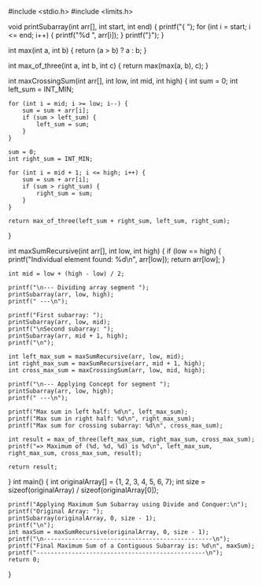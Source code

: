 #include <stdio.h>
#include <limits.h>

void printSubarray(int arr[], int start, int end) {
    printf("{ ");
    for (int i = start; i <= end; i++) {
        printf("%d ", arr[i]);
    }
    printf("}");
}

int max(int a, int b) {
    return (a > b) ? a : b;
}

int max_of_three(int a, int b, int c) {
    return max(max(a, b), c);
}

int maxCrossingSum(int arr[], int low, int mid, int high) {
    int sum = 0;
    int left_sum = INT_MIN;

    for (int i = mid; i >= low; i--) {
        sum = sum + arr[i];
        if (sum > left_sum) {
            left_sum = sum;
        }
    }

    sum = 0;
    int right_sum = INT_MIN;

    for (int i = mid + 1; i <= high; i++) {
        sum = sum + arr[i];
        if (sum > right_sum) {
            right_sum = sum;
        }
    }

    return max_of_three(left_sum + right_sum, left_sum, right_sum);
}

int maxSumRecursive(int arr[], int low, int high) {
    if (low == high) {
        printf("Individual element found: %d\n", arr[low]);
        return arr[low];
    }

    int mid = low + (high - low) / 2;

    printf("\n--- Dividing array segment ");
    printSubarray(arr, low, high);
    printf(" ---\n");

    printf("First subarray: ");
    printSubarray(arr, low, mid);
    printf("\nSecond subarray: ");
    printSubarray(arr, mid + 1, high);
    printf("\n");

    int left_max_sum = maxSumRecursive(arr, low, mid);
    int right_max_sum = maxSumRecursive(arr, mid + 1, high);
    int cross_max_sum = maxCrossingSum(arr, low, mid, high);

    printf("\n--- Applying Concept for segment ");
    printSubarray(arr, low, high);
    printf(" ---\n");

    printf("Max sum in left half: %d\n", left_max_sum);
    printf("Max sum in right half: %d\n", right_max_sum);
    printf("Max sum for crossing subarray: %d\n", cross_max_sum);

    int result = max_of_three(left_max_sum, right_max_sum, cross_max_sum);
    printf("=> Maximum of (%d, %d, %d) is %d\n", left_max_sum, right_max_sum, cross_max_sum, result);

    return result;
}
int main() {
    int originalArray[] = {1, 2, 3, 4, 5, 6, 7};
    int size = sizeof(originalArray) / sizeof(originalArray[0]);

    printf("Applying Maximum Sum Subarray using Divide and Conquer:\n");
    printf("Original Array: ");
    printSubarray(originalArray, 0, size - 1);
    printf("\n");
    int maxSum = maxSumRecursive(originalArray, 0, size - 1);
    printf("\n------------------------------------------------\n");
    printf("Final Maximum Sum of a Contiguous Subarray is: %d\n", maxSum);
    printf("------------------------------------------------\n");
    return 0;
}
